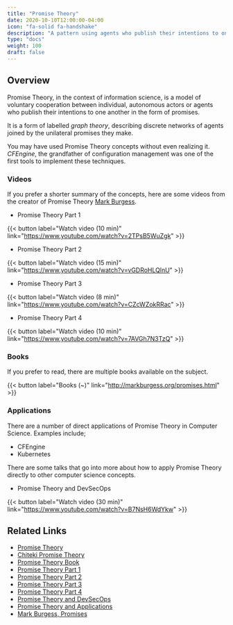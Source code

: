 ```yaml
---
title: "Promise Theory"
date: 2020-10-10T12:00:00-04:00
icon: "fa-solid fa-handshake"
description: "A pattern using agents who publish their intentions to one another in the form of promises."
type: "docs"
weight: 100
draft: false
---
```


## Overview

Promise Theory, in the context of information science, is a model of voluntary cooperation between individual, autonomous actors or agents who publish their intentions to one another in the form of promises.

It is a form of labelled _graph theory_, describing discrete networks of agents joined by the unilateral promises they make.

You may have used Promise Theory concepts without even realizing it. _CFEngine_, the grandfather of configuration management was one of the first tools to implement these techniques.

### Videos

If you prefer a shorter summary of the concepts, here are some videos from the creator of Promise Theory [Mark Burgess](<https://en.wikipedia.org/wiki/Mark_Burgess_(computer_scientist)>).

- Promise Theory Part 1

{{< button label="Watch video (10 min)" link="https://www.youtube.com/watch?v=2TPsB5WuZgk" >}}
<br/>

- Promise Theory Part 2

{{< button label="Watch video (15 min)" link="https://www.youtube.com/watch?v=vGDRoHLQlnU" >}}
<br/>

- Promise Theory Part 3

{{< button label="Watch video (8 min)" link="https://www.youtube.com/watch?v=CZcWZokRRac" >}}
<br/>

- Promise Theory Part 4

{{< button label="Watch video (10 min)" link="https://www.youtube.com/watch?v=7AVGh7N3TzQ" >}}
<br/>

### Books

If you prefer to read, there are multiple books available on the subject.

{{< button label="Books (~)" link="http://markburgess.org/promises.html" >}}
<br/>

### Applications

There are a number of direct applications of Promise Theory in Computer Science. Examples include;

- CFEngine
- Kubernetes

There are some talks that go into more about how to apply Promise Theory directly to other computer science concepts.

- Promise Theory and DevSecOps

{{< button label="Watch video (30 min)" link="https://www.youtube.com/watch?v=B7NsH6WdYkw" >}}
<br/>

## Related Links

- [Promise Theory](https://en.wikipedia.org/wiki/Promise_theory)
- [Chiteki Promise Theory](https://www.chiteki.org/promise-theory)
- [Promise Theory Book](https://www.amazon.com/Promise-Theory-Principles-Applications-1/dp/1495437779)
- [Promise Theory Part 1](https://www.youtube.com/watch?v=2TPsB5WuZgk)
- [Promise Theory Part 2](https://www.youtube.com/watch?v=vGDRoHLQlnU)
- [Promise Theory Part 3](https://www.youtube.com/watch?v=CZcWZokRRac)
- [Promise Theory Part 4](https://www.youtube.com/watch?v=7AVGh7N3TzQ)
- [Promise Theory and DevSecOps](https://www.youtube.com/watch?v=B7NsH6WdYkw)
- [Promise Theory and Applications](https://www.youtube.com/c/PromiseTheoryandApplications/videos)
- [Mark Burgess, Promises](http://markburgess.org/promises.html)
